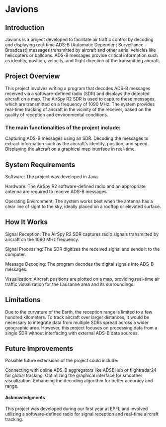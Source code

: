 # Javions
## Introduction
Javions is a project developed to facilitate air traffic control by decoding and displaying real-time ADS-B (Automatic Dependent Surveillance-Broadcast) messages transmitted by aircraft and other aerial vehicles like helicopters or balloons. ADS-B messages provide critical information such as identity, position, velocity, and flight direction of the transmitting aircraft.

## Project Overview
This project involves writing a program that decodes ADS-B messages received via a software-defined radio (SDR) and displays the detected aircraft on a map. The AirSpy R2 SDR is used to capture these messages, which are transmitted on a frequency of 1090 MHz. The system provides real-time tracking of aircraft in the vicinity of the receiver, based on the quality of reception and environmental conditions.

### The main functionalities of the project include:

Capturing ADS-B messages using an SDR.
Decoding the messages to extract information such as the aircraft's identity, position, and speed.
Displaying the aircraft on a graphical map interface in real-time.
## System Requirements
Software: The project was developed in Java.

Hardware: The AirSpy R2 software-defined radio and an appropriate antenna are required to receive ADS-B messages.

Operating Environment: The system works best when the antenna has a clear line of sight to the sky, ideally placed on a rooftop or elevated surface.
## How It Works
Signal Reception: The AirSpy R2 SDR captures radio signals transmitted by aircraft on the 1090 MHz frequency.

Signal Processing: The SDR digitizes the received signal and sends it to the computer.

Message Decoding: The program decodes the digital signals into ADS-B messages.

Visualization: Aircraft positions are plotted on a map, providing real-time air traffic visualization for the Lausanne area and its surroundings.
## Limitations
Due to the curvature of the Earth, the reception range is limited to a few hundred kilometers. To track aircraft over larger distances, it would be necessary to integrate data from multiple SDRs spread across a wider geographic area. However, this project focuses on processing data from a single SDR without interfacing with external ADS-B data sources.

## Future Improvements
Possible future extensions of the project could include:

Connecting with online ADS-B aggregators like ADSBHub or flightradar24 for global tracking.
Optimizing the graphical interface for smoother visualization.
Enhancing the decoding algorithm for better accuracy and range.
#### Acknowledgments
This project was developed during our first year at EPFL and involved utilizing a software-defined radio for signal reception and real-time aircraft tracking.
